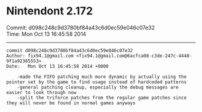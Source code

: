# Nintendont 2.172
Commit: d098c248c9d3780bf84a43c6d0ec59e046c07e32  
Time: Mon Oct 13 16:45:58 2014   

-----

```
commit d098c248c9d3780bf84a43c6d0ec59e046c07e32
Author: fix94.1@gmail.com <fix94.1@gmail.com@6acfca08-c3de-247c-4448-9f1a92385553>
Date:   Mon Oct 13 16:45:58 2014 +0000

    -made the FIFO patching much more dynamic by actually using the pointer set by the game to find usage instead of hardcoded patterns
    -general patching cleanup, especially the debug messages are easier to look through now
    -split the triforce patches from the regular game patches since they will never be found in normal games anyways
```
